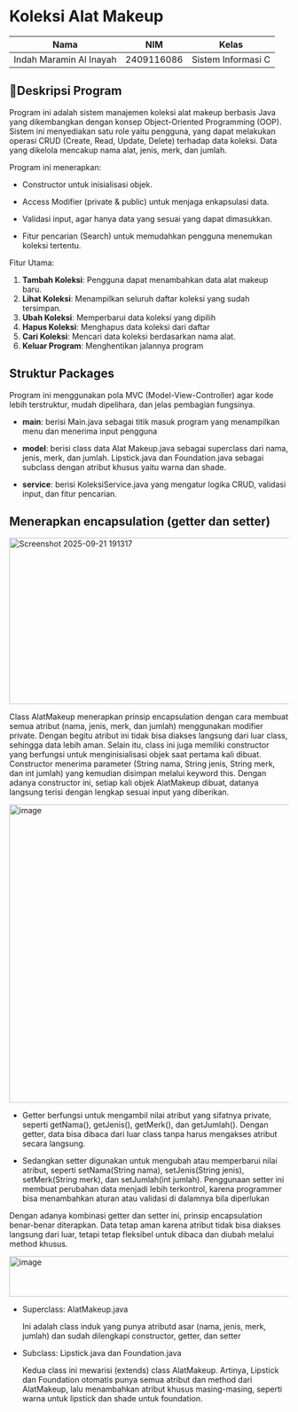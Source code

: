 # Koleksi Alat Makeup

| Nama                      | NIM           | Kelas             |
|---------------------------|---------------|-------------------|
| Indah Maramin Al Inayah   | 2409116086    | Sistem Informasi C |

## 📄Deskripsi Program

Program ini adalah sistem manajemen koleksi alat makeup berbasis Java yang dikembangkan dengan konsep Object-Oriented Programming (OOP). Sistem ini menyediakan satu role yaitu pengguna, yang dapat melakukan operasi CRUD (Create, Read, Update, Delete) terhadap data koleksi. Data yang dikelola mencakup nama alat, jenis, merk, dan jumlah.

Program ini menerapkan:

* Constructor untuk inisialisasi objek.

* Access Modifier (private & public) untuk menjaga enkapsulasi data.

* Validasi input, agar hanya data yang sesuai yang dapat dimasukkan.

* Fitur pencarian (Search) untuk memudahkan pengguna menemukan koleksi tertentu.

Fitur Utama:


1. **Tambah Koleksi**: Pengguna dapat menambahkan data alat makeup baru.
2. **Lihat Koleksi**: Menampilkan seluruh daftar koleksi yang sudah tersimpan.
3. **Ubah Koleksi**: Memperbarui data koleksi yang dipilih
4. **Hapus Koleksi**: Menghapus data koleksi dari daftar
5. **Cari Koleksi**: Mencari data koleksi berdasarkan nama alat.
6. **Keluar Program**: Menghentikan jalannya program

## Struktur Packages 

Program ini menggunakan pola MVC (Model-View-Controller) agar kode lebih terstruktur, mudah dipelihara, dan jelas pembagian fungsinya.

* **main**: berisi Main.java sebagai titik masuk program yang menampilkan menu dan menerima input pengguna
  
* **model**: berisi class data Alat Makeup.java sebagai superclass dari nama, jenis, merk, dan jumlah. Lipstick.java dan Foundation.java sebagai subclass dengan atribut khusus yaitu warna dan shade.
  
* **service**: berisi KoleksiService.java yang mengatur logika CRUD, validasi input, dan fitur pencarian.

## Menerapkan encapsulation (getter dan setter)

<img width="817" height="300" alt="Screenshot 2025-09-21 191317" src="https://github.com/user-attachments/assets/440e6939-61f1-4354-a833-dec43bd3253a" />

Class AlatMakeup menerapkan prinsip encapsulation dengan cara membuat semua atribut (nama, jenis, merk, dan jumlah) menggunakan modifier private. Dengan begitu atribut ini tidak bisa diakses langsung dari luar class, sehingga data lebih aman. Selain itu, class ini juga memiliki constructor yang berfungsi untuk menginisialisasi objek saat pertama kali dibuat. Constructor menerima parameter (String nama, String jenis, String merk, dan int jumlah) yang kemudian disimpan melalui keyword this. Dengan adanya constructor ini, setiap kali objek AlatMakeup dibuat, datanya langsung terisi dengan lengkap sesuai input yang diberikan.

<img width="726" height="538" alt="image" src="https://github.com/user-attachments/assets/ace5810a-da71-4ba2-a634-90082f48fe35" />

* Getter berfungsi untuk mengambil nilai atribut yang sifatnya private, seperti getNama(), getJenis(), getMerk(), dan getJumlah(). Dengan getter, data bisa dibaca dari luar class tanpa harus mengakses atribut secara langsung.

* Sedangkan setter digunakan untuk mengubah atau memperbarui nilai atribut, seperti setNama(String nama), setJenis(String jenis), setMerk(String merk), dan setJumlah(int jumlah). Penggunaan setter ini membuat perubahan data menjadi lebih terkontrol, karena programmer bisa menambahkan aturan atau validasi di dalamnya bila diperlukan

Dengan adanya kombinasi getter dan setter ini, prinsip encapsulation benar-benar diterapkan. Data tetap aman karena atribut tidak bisa diakses langsung dari luar, tetapi tetap fleksibel untuk dibaca dan diubah melalui method khusus.

<img width="566" height="73" alt="image" src="https://github.com/user-attachments/assets/95756290-1225-418d-b9bf-3e2532f69c3a" />

* Superclass: AlatMakeup.java

  Ini adalah class induk yang punya atributd asar (nama, jenis, merk, jumlah) dan sudah dilengkapi constructor, getter, dan setter

* Subclass: Lipstick.java dan Foundation.java

  Kedua class ini mewarisi (extends) class AlatMakeup. Artinya, Lipstick dan Foundation otomatis punya semua atribut dan method dari AlatMakeup, lalu menambahkan atribut khusus masing-masing, seperti warna untuk lipstick dan shade untuk foundation.

